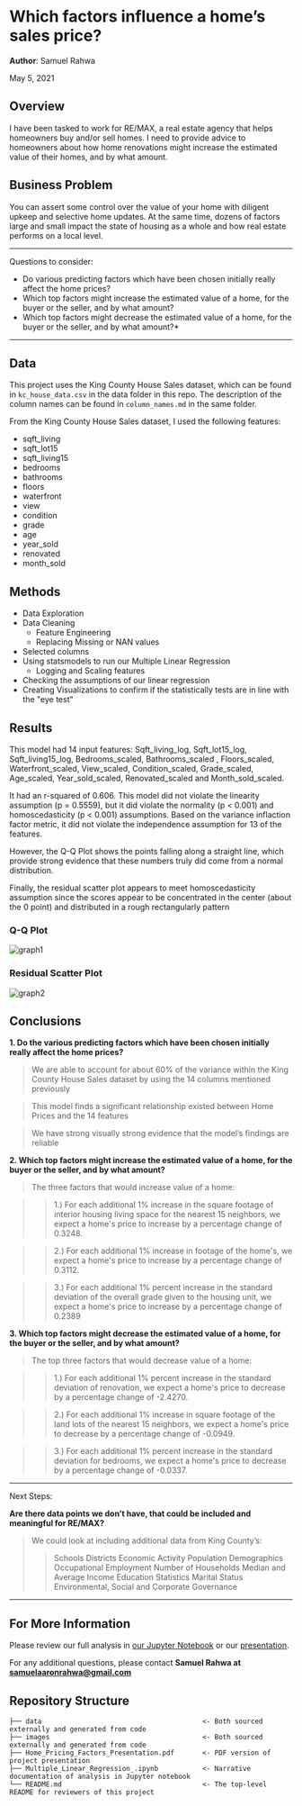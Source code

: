 # Which factors influence a home’s sales price?

**Author**: Samuel Rahwa


May 5, 2021

## Overview

I have been tasked to work for RE/MAX, a real estate agency that helps homeowners buy and/or sell homes. I need to provide advice to homeowners about how home renovations might increase the estimated value of their homes, and by what amount.


## Business Problem

You can assert some control over the value of your home with diligent upkeep and selective home updates. At the same time, dozens of factors large and small impact the state of housing as a whole and how real estate performs on a local level.

***
Questions to consider:
* Do various predicting factors which have been chosen initially really affect the home prices?
* Which top factors might increase the estimated value of a home, for the buyer or the seller, and by what amount?
* Which top factors might decrease the estimated value of a home, for the buyer or the seller, and by what amount?*
***

## Data

This project uses the King County House Sales dataset, which can be found in  `kc_house_data.csv` in the data folder in this repo. The description of the column names can be found in `column_names.md` in the same folder.

From the King County House Sales dataset, I used the following features:

* sqft_living
* sqft_lot15
* sqft_living15
* bedrooms
* bathrooms
* floors
* waterfront
* view
* condition
* grade
* age
* year_sold
* renovated
* month_sold

## Methods

* Data Exploration
* Data Cleaning
    - Feature Engineering
    - Replacing Missing or NAN values
* Selected columns 
* Using statsmodels to run our Multiple Linear Regression
    - Logging and Scaling features
* Checking the assumptions of our linear regression
* Creating Visualizations to confirm if the statistically tests are in line with the "eye test"



## Results

This model had 14 input features: Sqft_living_log, Sqft_lot15_log, Sqft_living15_log, Bedrooms_scaled, Bathrooms_scaled , Floors_scaled, Waterfront_scaled, View_scaled, Condition_scaled, Grade_scaled, Age_scaled, Year_sold_scaled, Renovated_scaled and Month_sold_scaled.

It had an r-squared of 0.606. This model did not violate the linearity assumption (p = 0.5559), but it did violate the normality (p < 0.001) and homoscedasticity (p < 0.001) assumptions. Based on the variance inflaction factor metric, it did not violate the independence assumption for 13 of the features.

However, the Q-Q Plot shows the points falling along a straight line, which provide strong evidence that these numbers truly did come from a normal distribution.

Finally, the residual scatter plot appears to meet homoscedasticity assumption since the scores appear to be concentrated in the center (about the 0 point) and distributed in a rough rectangularly pattern

### Q-Q Plot
![graph1](https://github.com/SamuelRahwa/My-First-Linear-Regression/blob/main/images/Q-Q%20Plot.png)


### Residual Scatter Plot
![graph2](https://github.com/SamuelRahwa/My-First-Linear-Regression/blob/main/images/Residual%20Scatter%20Plot.png)


## Conclusions

**1. Do the various predicting factors which have been chosen initially really affect the home prices?**

> We are able to account for about 60% of the variance within the King County House Sales dataset by using the 14 columns mentioned previously

> This model finds a significant relationship existed between Home Prices and the 14 features

> We have strong visually strong evidence that the model’s findings are reliable


**2. Which top factors might increase the estimated value of a home, for the buyer or the seller, and by what amount?**


> The three factors that would increase value of a home:

>> 1.) For each additional 1% increase in the square footage of interior housing living space for the nearest 15 neighbors, we expect a home's price to increase by a percentage change of 0.3248.

>> 2.) For each additional 1% increase in footage of the home's, we expect a home's price to increase by a percentage change of 0.3112. 

>> 3.) For each additional 1% percent increase in the standard deviation of the overall grade given to the  housing unit, we expect a home's price to increase by a percentage change of 0.2389


**3. Which top factors might decrease the estimated value of a home, for the buyer or the seller,
and by what amount?**


>The top three factors that would decrease value of a home:

>> 1.) For each additional 1% percent increase in the standard deviation of renovation, we expect a home's price to decrease by a percentage change of -2.4270.   

>> 2.) For each additional 1% increase in square footage of the land lots of the nearest 15 neighbors,  we expect a home's price to decrease by a percentage change of -0.0949.  


>> 3.) For each additional 1% percent increase in the standard deviation for bedrooms, we expect a home's price to decrease by a percentage change of -0.0337.



***
Next Steps: 

**Are there data points we don’t have, that could be included and meaningful for RE/MAX?**

> We could look at including additional data from King County’s:
>> Schools Districts
>> Economic Activity
>> Population Demographics 
>> Occupational Employment
>> Number of Households
>> Median and Average Income
>> Education Statistics
>> Marital Status
>> Environmental, Social and Corporate Governance

***

## For More Information

Please review our full analysis in [our Jupyter Notebook](https://github.com/SamuelRahwa/King_County_Multiple_Linear_Regression/blob/main/King_County_Housing_Pricing_Multiple_Linear_Regression.ipynb) or our [presentation](https://github.com/SamuelRahwa/King_County_Multiple_Linear_Regression/blob/main/King_County_Housing_Pricing_Factors_Presentation.pdf).

For any additional questions, please contact **Samuel Rahwa at samuelaaronrahwa@gmail.com**

## Repository Structure

```
├── data                                        <- Both sourced externally and generated from code
├── images                                      <- Both sourced externally and generated from code
├── Home_Pricing_Factors_Presentation.pdf       <- PDF version of project presentation
├── Multiple_Linear_Regression_.ipynb           <- Narrative documentation of analysis in Jupyter notebook
└── README.md                                   <- The top-level README for reviewers of this project
```
